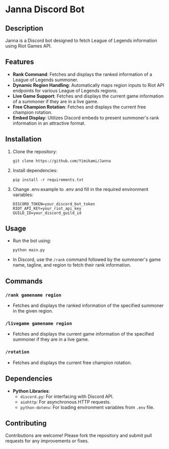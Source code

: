 # Janna Discord Bot

## Description
Janna is a Discord bot designed to fetch League of Legends information using Riot Games API.

## Features
- **Rank Command**: Fetches and displays the ranked information of a League of Legends summoner.
- **Dynamic Region Handling**: Automatically maps region inputs to Riot API endpoints for various League of Legends regions.
- **Live Game Support**: Fetches and displays the current game information of a summoner if they are in a live game.
- **Free Champion Rotation**: Fetches and displays the current free champion rotation.
- **Embed Display**: Utilizes Discord embeds to present summoner's rank information in an attractive format.

## Installation
1. Clone the repository:
   ```
   git clone https://github.com/Yimikami/Janna
   ```
2. Install dependencies:
   ```
   pip install -r requirements.txt
   ```
3. Change .env.example to .env and fill in the required environment variables:
   ```
   DISCORD_TOKEN=your_discord_bot_token
   RIOT_API_KEY=your_riot_api_key
   GUILD_ID=your_discord_guild_id
   ```

## Usage
- Run the bot using:
  ```
  python main.py
  ```
- In Discord, use the `/rank` command followed by the summoner's game name, tagline, and region to fetch their rank information.

## Commands
### `/rank gamename region`
- Fetches and displays the ranked information of the specified summoner in the given region.

### `/livegame gamename region`
- Fetches and displays the current game information of the specified summoner if they are in a live game.

### `/rotation`
- Fetches and displays the current free champion rotation.

## Dependencies
- **Python Libraries**:
  - `discord.py`: For interfacing with Discord API.
  - `aiohttp`: For asynchronous HTTP requests.
  - `python-dotenv`: For loading environment variables from `.env` file.

## Contributing
Contributions are welcome! Please fork the repository and submit pull requests for any improvements or fixes.
